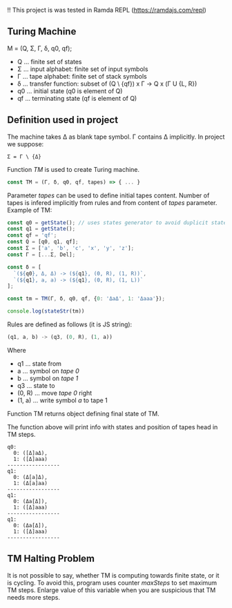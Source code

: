 !! This project is was tested in Ramda REPL (https://ramdajs.com/repl)

Turing Machine
----

M = (Q, Σ, Γ, δ, q0, qf);

* Q ... finite set of states
* Σ ... input alphabet: finite set of input symbols
* Γ ... tape alphabet: finite set of stack symbols
* δ ... transfer function: subset of (Q \ {qf}) x Γ &rarr; Q x (Γ U {L, R})
* q0 ... initial state (q0 is element of Q)
* qf ... terminating state (qf is element of Q)

Definition used in project
----

The machine takes Δ as blank tape symbol. Γ contains Δ implicitly. In project we suppose:

```
Σ = Γ \ {Δ}
```

Function *TM* is used to create Turing machine.

```javascript
const TM = (Γ, δ, q0, qf, tapes) => { ... }
```

Parameter *tapes* can be used to define initial tapes content. Number of tapes is infered implicitly from rules and from content of *tapes* parameter. Example of TM:

```javascript
const q0 = getState(); // uses states generator to avoid duplicit states
const q1 = getState();
const qf = 'qf';
const Q = [q0, q1, qf];
const Σ = ['a', 'b', 'c', 'x', 'y', 'z'];
const Γ = [...Σ, Del];

const δ = [
  `(${q0}, Δ, Δ) -> (${q1}, (0, R), (1, R))`,
  `(${q1}, a, a) -> (${q1}, (0, R), (1, L))`
];

const tm = TM(Γ, δ, q0, qf, {0: 'ΔaΔ', 1: 'Δaaa'});

console.log(stateStr(tm))

```

Rules are defined as follows (it is JS string):

```javascript
(q1, a, b) -> (q3, (0, R), (1, a))
```

Where

* q1 ... state from
* a ... symbol on *tape 0*
* b ... symbol on *tape 1*
* q3 ... state to
* (0, R) ... move *tape 0* right
* (1, a) ... write symbol *a* to tape 1

Function TM returns object defining final state of TM.

The function above will print info with states and position of tapes head in TM steps.

```
q0: 
  0: ([Δ]aΔ), 
  1: ([Δ]aaa)
-----------------
q1: 
  0: (Δ[a]Δ), 
  1: (Δ[a]aa)
-----------------
q1: 
  0: (Δa[Δ]), 
  1: ([Δ]aaa)
-----------------
q1: 
  0: (Δa[Δ]), 
  1: ([Δ]aaa)
-----------------
```

TM Halting Problem
----
It is not possible to say, whether TM is computing towards finite state, or it is cycling. To avoid this, program uses counter *maxSteps* to set maximum TM steps. Enlarge value of this variable when you are suspicious that TM needs more steps.
